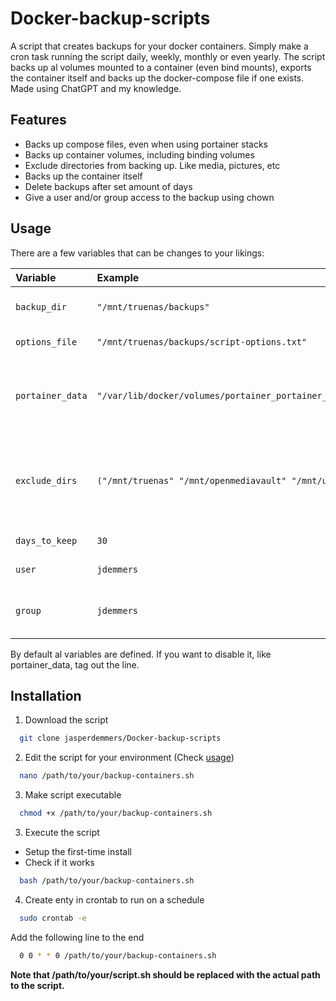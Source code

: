 
# Docker-backup-scripts
A script that creates backups for your docker containers. Simply make a cron task running the script daily, weekly, monthly or even yearly. The script backs up al volumes mounted to a container (even bind mounts), exports the container itself and backs up the docker-compose file if one exists. Made using ChatGPT and my knowledge.

## Features
- Backs up compose files, even when using portainer stacks
- Backs up container volumes, including binding volumes
- Exclude directories from backing up. Like media, pictures, etc
- Backs up the container itself
- Delete backups after set amount of days
- Give a user and/or group access to the backup using chown

## Usage
There are a few variables that can be changes to your likings:

| Variable  | Example  | Description                |
| :-------- | :------- | :------------------------- |
| `backup_dir` | `"/mnt/truenas/backups"` | **Required**. Directory where the backups are stored. |
| `options_file` | `"/mnt/truenas/backups/script-options.txt"` | **Required**. Location of the options file.| 
| `portainer_data` | `"/var/lib/docker/volumes/portainer_portainer_data/_data"` | Portainer volume directory. Used to grab the compose file if the container is made within Portainer stacks.| 
| `exclude_dirs` | `("/mnt/truenas" "/mnt/openmediavault" "/mnt/unraid")` | Directories to be excluded from the backup. Example: /mnt/truenas/movies volume in plex as you don't want to backup the movies. | 
| `days_to_keep` | `30` | Amount of days to keep backups. | 
| `user` | `jdemmers` | User to have access to the backups. |
| `group` | `jdemmers` | Group to have access to the backups. User is required |

By default al variables are defined. If you want to disable it, like portainer_data, tag out the line.

## Installation
1. Download the script
```bash
  git clone jasperdemmers/Docker-backup-scripts
```
2. Edit the script for your environment (Check [usage](#usage))
```bash
  nano /path/to/your/backup-containers.sh
```
3. Make script executable
```bash
  chmod +x /path/to/your/backup-containers.sh
```
3. Execute the script
  - Setup the first-time install
  - Check if it works
```bash
  bash /path/to/your/backup-containers.sh
```
4. Create enty in crontab to run on a schedule
```bash
  sudo crontab -e
```
Add the following line to the end

```bash
  0 0 * * 0 /path/to/your/backup-containers.sh
```
**Note that /path/to/your/script.sh should be replaced with the actual path to the script.**
